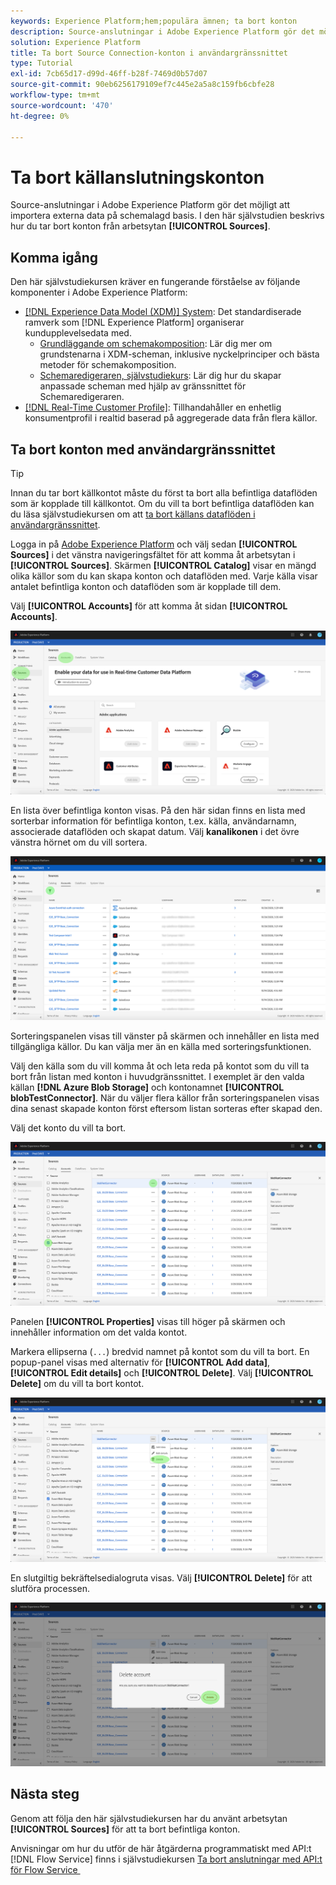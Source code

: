 ```yaml
---
keywords: Experience Platform;hem;populära ämnen; ta bort konton
description: Source-anslutningar i Adobe Experience Platform gör det möjligt att importera externa data på schemalagd basis. I den här självstudiekursen beskrivs hur du tar bort konton från arbetsytan Källor.
solution: Experience Platform
title: Ta bort Source Connection-konton i användargränssnittet
type: Tutorial
exl-id: 7cb65d17-d99d-46ff-b28f-7469d0b57d07
source-git-commit: 90eb6256179109ef7c445e2a5a8c159fb6cbfe28
workflow-type: tm+mt
source-wordcount: '470'
ht-degree: 0%

---
```


# Ta bort källanslutningskonton

Source-anslutningar i Adobe Experience Platform gör det möjligt att importera externa data på schemalagd basis. I den här självstudien beskrivs hur du tar bort konton från arbetsytan **[!UICONTROL Sources]**.

## Komma igång

Den här självstudiekursen kräver en fungerande förståelse av följande komponenter i Adobe Experience Platform:

- [[!DNL Experience Data Model (XDM)] System](../../../xdm/home.md): Det standardiserade ramverk som [!DNL Experience Platform] organiserar kundupplevelsedata med.
   - [Grundläggande om schemakomposition](../../../xdm/schema/composition.md): Lär dig mer om grundstenarna i XDM-scheman, inklusive nyckelprinciper och bästa metoder för schemakomposition.
   - [Schemaredigeraren, självstudiekurs](../../../xdm/tutorials/create-schema-ui.md): Lär dig hur du skapar anpassade scheman med hjälp av gränssnittet för Schemaredigeraren.
- [[!DNL Real-Time Customer Profile]](../../../profile/home.md): Tillhandahåller en enhetlig konsumentprofil i realtid baserad på aggregerade data från flera källor.

## Ta bort konton med användargränssnittet

>[!TIP]
>
>Innan du tar bort källkontot måste du först ta bort alla befintliga dataflöden som är kopplade till källkontot. Om du vill ta bort befintliga dataflöden kan du läsa självstudiekursen om att [ta bort källans dataflöden i användargränssnittet](./delete.md).

Logga in på [Adobe Experience Platform](https://platform.adobe.com) och välj sedan **[!UICONTROL Sources]** i det vänstra navigeringsfältet för att komma åt arbetsytan i **[!UICONTROL Sources]**. Skärmen **[!UICONTROL Catalog]** visar en mängd olika källor som du kan skapa konton och dataflöden med. Varje källa visar antalet befintliga konton och dataflöden som är kopplade till dem.

Välj **[!UICONTROL Accounts]** för att komma åt sidan **[!UICONTROL Accounts]**.

![catalog-accounts](../../images/tutorials/delete-accounts/catalog.png)

En lista över befintliga konton visas. På den här sidan finns en lista med sorterbar information för befintliga konton, t.ex. källa, användarnamn, associerade dataflöden och skapat datum. Välj **kanalikonen** i det övre vänstra hörnet om du vill sortera.

![dataflows-list](../../images/tutorials/delete-accounts/accounts.png)

Sorteringspanelen visas till vänster på skärmen och innehåller en lista med tillgängliga källor. Du kan välja mer än en källa med sorteringsfunktionen.

Välj den källa som du vill komma åt och leta reda på kontot som du vill ta bort från listan med konton i huvudgränssnittet. I exemplet är den valda källan **[!DNL Azure Blob Storage]** och kontonamnet **[!UICONTROL blobTestConnector]**. När du väljer flera källor från sorteringspanelen visas dina senast skapade konton först eftersom listan sorteras efter skapad den.

Välj det konto du vill ta bort.

![dataflows-sort](../../images/tutorials/delete-accounts/sort.png)

Panelen **[!UICONTROL Properties]** visas till höger på skärmen och innehåller information om det valda kontot.

Markera ellipserna (`...`) bredvid namnet på kontot som du vill ta bort. En popup-panel visas med alternativ för **[!UICONTROL Add data]**, **[!UICONTROL Edit details]** och **[!UICONTROL Delete]**. Välj **[!UICONTROL Delete]** om du vill ta bort kontot.

![dataflows-sort](../../images/tutorials/delete-accounts/delete.png)

En slutgiltig bekräftelsedialogruta visas. Välj **[!UICONTROL Delete]** för att slutföra processen.

![delete](../../images/tutorials/delete-accounts/confirm.png)

## Nästa steg

Genom att följa den här självstudiekursen har du använt arbetsytan **[!UICONTROL Sources]** för att ta bort befintliga konton.

Anvisningar om hur du utför de här åtgärderna programmatiskt med API:t [!DNL Flow Service] finns i självstudiekursen [Ta bort anslutningar med API:t för Flow Service &#x200B;](../../tutorials/api/delete.md)
